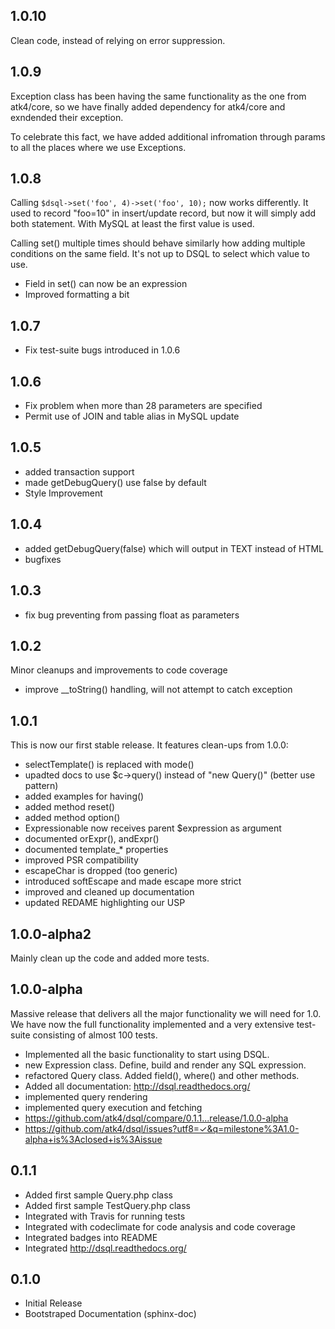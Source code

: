 ## 1.0.10

Clean code, instead of relying on error suppression.

## 1.0.9

Exception class has been having the same functionality as the one
from atk4/core, so we have finally added dependency for atk4/core
and exndended their exception.

To celebrate this fact, we have added additional infromation
through params to all the places where we use Exceptions.


## 1.0.8

Calling `$dsql->set('foo', 4)->set('foo', 10);` now works differently.
It used to record "foo=10" in insert/update record, but now it will
simply add both statement. With MySQL at least the first value is
used.

Calling set() multiple times should behave similarly how adding
multiple conditions on the same field. It's not up to DSQL to
select which value to use.

* Field in set() can now be an expression
* Improved formatting a bit

## 1.0.7

* Fix test-suite bugs introduced in 1.0.6

## 1.0.6

* Fix problem when more than 28 parameters are specified
* Permit use of JOIN and table alias in MySQL update

## 1.0.5

* added transaction support
* made getDebugQuery() use false by default
* Style Improvement

## 1.0.4

* added getDebugQuery(false) which will output in TEXT instead of HTML
* bugfixes

## 1.0.3

* fix bug preventing from passing float as parameters

## 1.0.2

Minor cleanups and improvements to code coverage

* improve __toString() handling, will not attempt to catch exception

## 1.0.1

This is now our first stable release. It features clean-ups from 1.0.0:

* selectTemplate() is replaced with mode()
* upadted docs to use $c->query() instead of "new Query()" (better use pattern)
* added examples for having()
* added method reset()
* added method option()
* Expressionable now receives parent $expression as argument
* documented orExpr(), andExpr()
* documented template_* properties
* improved PSR compatibility
* escapeChar is dropped (too generic)
* introduced softEscape and made escape more strict
* improved and cleaned up documentation
* updated REDAME highlighting our USP

## 1.0.0-alpha2

Mainly clean up the code and added more tests.

## 1.0.0-alpha

Massive release that delivers all the major functionality we will need
for 1.0. We have now the full functionality implemented and a very
extensive test-suite consisting of almost 100 tests.

* Implemented all the basic functionality to start using DSQL.
* new Expression class. Define, build and render any SQL expression.
* refactored Query class. Added field(), where() and other methods.
* Added all documentation: http://dsql.readthedocs.org/
* implemented query rendering
* implemented query execution and fetching
* https://github.com/atk4/dsql/compare/0.1.1...release/1.0.0-alpha
* https://github.com/atk4/dsql/issues?utf8=✓&q=milestone%3A1.0-alpha+is%3Aclosed+is%3Aissue


## 0.1.1

* Added first sample Query.php class
* Added first sample TestQuery.php class
* Integrated with Travis for running tests
* Integrated with codeclimate for code analysis and code coverage
* Integrated badges into README
* Integrated http://dsql.readthedocs.org/

## 0.1.0

* Initial Release
* Bootstraped Documentation (sphinx-doc)
